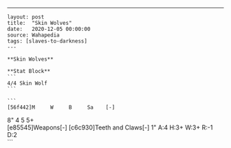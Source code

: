 ---
    layout: post
    title:  "Skin Wolves"
    date:   2020-12-05 00:00:00
    source: Wahapedia
    tags: [slaves-to-darkness]
    ---
    
    **Skin Wolves**
    
    **Stat Block**
    ```
    4/4 Skin Wolf
    ```
    
    ```
    [56f442]M     W     B     Sa    [-]
8"    4     5     5+    
[e85545]Weapons[-]
[c6c930]Teeth and Claws[-]
1"     A:4    H:3+   W:3+   R:-1   D:2   
    ```
    
    
    